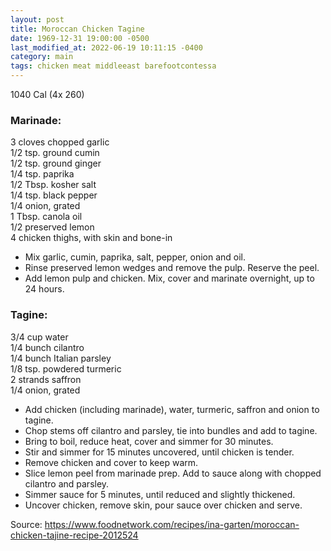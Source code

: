 ```yaml
---
layout: post
title: Moroccan Chicken Tagine
date: 1969-12-31 19:00:00 -0500
last_modified_at: 2022-06-19 10:11:15 -0400
category: main
tags: chicken meat middleeast barefootcontessa
---
```

1040 Cal (4x 260)
 
### Marinade:

3 cloves chopped garlic  
1/2 tsp. ground cumin  
1/2 tsp. ground ginger  
1/4 tsp. paprika  
1/2 Tbsp. kosher salt  
1/4 tsp. black pepper  
1/4 onion, grated  
1 Tbsp. canola oil  
1/2 preserved lemon  
4 chicken thighs, with skin and bone-in  

* Mix garlic, cumin, paprika, salt, pepper, onion and oil.
* Rinse preserved lemon wedges and remove the pulp. Reserve the peel.
* Add lemon pulp and chicken. Mix, cover and marinate overnight, up to 24 hours.

### Tagine:

3/4 cup water  
1/4 bunch cilantro  
1/4 bunch Italian parsley  
1/8 tsp. powdered turmeric  
2 strands saffron  
1/4 onion, grated  

* Add chicken (including marinade), water, turmeric, saffron and onion to tagine.
* Chop stems off cilantro and parsley, tie into bundles and add to tagine.
* Bring to boil, reduce heat, cover and simmer for 30 minutes.
* Stir and simmer for 15 minutes uncovered, until chicken is tender.
* Remove chicken and cover to keep warm.
* Slice lemon peel from marinade prep. Add to sauce along with chopped cilantro and parsley.
* Simmer sauce for 5 minutes, until reduced and slightly thickened.
* Uncover chicken, remove skin, pour sauce over chicken and serve.

Source: <https://www.foodnetwork.com/recipes/ina-garten/moroccan-chicken-tajine-recipe-2012524>
